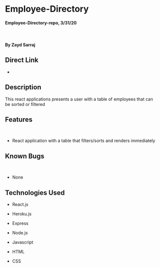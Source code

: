# Employee-Directory

#### Employee-Directory-repo, 3/31/20
​
#### By Zayd Sarraj

## Direct Link

-

## Description

This react applications presents a user with a table of employees that can be sorted or filtered

## Features
​
* React application with a table that filters/sorts and renders immediately

## Known Bugs
​
* None
​
## Technologies Used

* React.js

* Heroku.js

* Express

* Node.js

* Javascript

* HTML

* CSS

